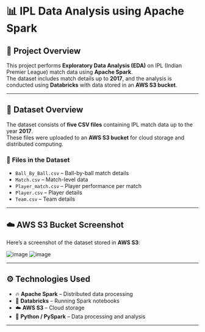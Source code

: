 # 📊 IPL Data Analysis using Apache Spark

## 📌 Project Overview  
This project performs **Exploratory Data Analysis (EDA)** on IPL (Indian Premier League) match data using **Apache Spark**.  
The dataset includes match details up to **2017**, and the analysis is conducted using **Databricks** with data stored in an **AWS S3 bucket**.

---

## 📂 Dataset Overview  
The dataset consists of **five CSV files** containing IPL match data up to the year **2017**.  
These files were uploaded to an **AWS S3 bucket** for cloud storage and distributed computing.

### 📌 **Files in the Dataset**
- `Ball_By_Ball.csv` – Ball-by-ball match details  
- `Match.csv` – Match-level data  
- `Player_match.csv` – Player performance per match  
- `Player.csv` – Player details  
- `Team.csv` – Team details  

---

## ☁️ **AWS S3 Bucket Screenshot**  
Here’s a screenshot of the dataset stored in **AWS S3**:  

![image](https://github.com/user-attachments/assets/0adbb703-91f6-4baf-965f-7727d8487f28)
![image](https://github.com/user-attachments/assets/0a0de60e-5c3d-48d8-8a48-9c85edfe18aa)


---

## ⚙️ Technologies Used  
- 🔥 **Apache Spark** – Distributed data processing  
- 🚀 **Databricks** – Running Spark notebooks  
- ☁️ **AWS S3** – Cloud storage  
- 🐍 **Python / PySpark** – Data processing and analysis  

---

